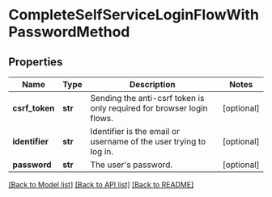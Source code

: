 # CompleteSelfServiceLoginFlowWithPasswordMethod

## Properties
Name | Type | Description | Notes
------------ | ------------- | ------------- | -------------
**csrf_token** | **str** | Sending the anti-csrf token is only required for browser login flows. | [optional] 
**identifier** | **str** | Identifier is the email or username of the user trying to log in. | [optional] 
**password** | **str** | The user&#39;s password. | [optional] 

[[Back to Model list]](../README.md#documentation-for-models) [[Back to API list]](../README.md#documentation-for-api-endpoints) [[Back to README]](../README.md)


